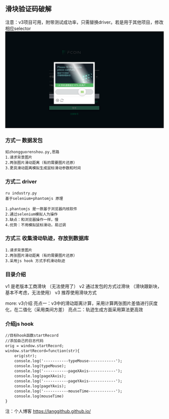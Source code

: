 
## 滑块验证码破解
注意：v3项目可用，附带测试成功率，只需替换driver。若是用于其他项目，修改相应selector
![样式](/1501562814610_.pic_hd.jpg)

### 方式一 数据发包
```
如zhongguorenshou.py,思路
1.请求背景图片
2.两张图片滑动距离（有的需要图片还原）
3.更具滑动距离模拟生成鼠标滑动参数和时间
```

### 方式二 driver
```
ru industry.py
基于selenium+phantomjs 原理

1.phantomjs 是一款基于浏览器内核软件
2.通过selenium模拟人为操作
3.缺点：和浏览器操作一样，慢
4.优势：不用模拟鼠标滑动，易过调
```

### 方式三 收集滑动轨迹，存放到数据库
```
1.请求背景图片
2.两张图片滑动距离（有的需要图片还原）
3.采用js hook 方式手机滑动轨迹
```

### 目录介绍
v1 是老版本工商滑块 （无法使用了）
v2 通过发包的方式过滑块 （滑块跟新块，基本不考虑，无法使用）
v3 推荐使用滑块方式

more: v3介绍
亮点一：v3中的滑动距离计算，采用计算两张图片差值进行灰度化，在二值化（采用类间方差）
亮点二：轨迹生成方面采用算法更高效

### 介绍js hook
```
//目标hook函数startRecord
//添加自己的日志代码
orig = window.startRecord;
window.startRecord=function(str){
    orig(str);
    console.log('-----------typeMouse------------');
    console.log(typeMouse);
    console.log('-----------pageXAxis------------');
    console.log(pageXAxis);
    console.log('-----------pageYAxis------------');
    console.log(pageYAxis);
    console.log('-----------mouseTime------------');
    console.log(mouseTime)
}
```

注：个人博客 https://langgithub.github.io/

